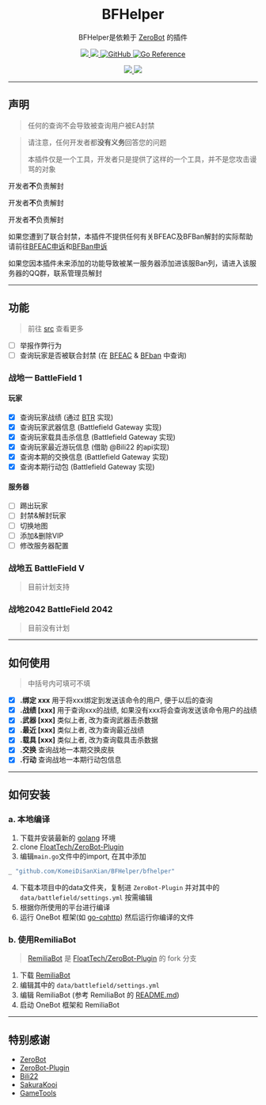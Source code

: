 <div align="center">
  <br>

  # BFHelper

  BFHelper是依赖于 [ZeroBot](https://github.com/wdvxdr1123/ZeroBot) 的插件
</div>

<p align="center">
    <a href=""></a>
    <a href="https://goreportcard.com/report/github.com/KomeiDiSanXian/BFHelper">
        <img src="https://goreportcard.com/badge/github.com/KomeiDiSanXian/BFHelper">
    </a> 
    <a href="https://github.com/wdvxdr1123/ZeroBot">
        <img src="https://img.shields.io/badge/zerobot-v1.7.4-black?style=flat-square&logo=go">
    </a>
    <a href="https://raw.githubusercontent.com/KomeiDiSanXian/BFHelper/master/LICENSE">
        <img alt="GitHub" src="https://img.shields.io/github/license/KomeiDiSanXian/BFHelper">
    </a>
    <a href="https://pkg.go.dev/github.com/KomeiDiSanXian/BFHelper">
        <img src="https://pkg.go.dev/badge/github.com/KomeiDiSanXian/BFHelper.svg" alt="Go Reference">
    </a>
</p>

<p align="center">
    <a href="https://www.ea.com/games/battlefield/battlefield-1">
        <img src="https://img.shields.io/badge/BattleField-1-yellow?logo=EA&logoColor=red">
    </a> 
    <a href="https://www.ea.com/games/battlefield/battlefield-5">
        <img src="https://img.shields.io/badge/BattleField-V-blue?logo=EA&logoColor=red">
    </a> 
</p>

---

## 声明
> 任何的查询不会导致被查询用户被EA封禁

> 请注意，任何开发者都**没有义务**回答您的问题
> 
> 本插件仅是一个工具，开发者只是提供了这样的一个工具，并不是您攻击谩骂的对象

开发者**不**负责解封

开发者**不**负责解封

开发者**不**负责解封

如果您遭到了联合封禁，本插件不提供任何有关BFEAC及BFBan解封的实际帮助
请前往[BFEAC申诉](https://bfeac.com/#/about)和[BFBan申诉](mailto:ban-appeals@bfban.com)

如果您因本插件未来添加的功能导致被某一服务器添加进该服Ban列，请进入该服务器的QQ群，联系管理员解封

---

## 功能

> 前往 [src](https://github.com/KomeiDiSanXian/BFHelper/tree/master/bfhelper) 查看更多

- [ ] 举报作弊行为
- [ ] 查询玩家是否被联合封禁 (在 [BFEAC](https://bfeac.com/#/) & [BFban](https://bfban.gametools.network/) 中查询)

### 战地一 BattleField 1
#### 玩家
- [x] 查询玩家战绩 (通过 [BTR](https://battlefieldtracker.com/) 实现)
- [x] 查询玩家武器信息 (Battlefield Gateway 实现)
- [x] 查询玩家载具击杀信息 (Battlefield Gateway 实现)
- [x] 查询玩家最近游玩信息 (借助 @Bili22 的api实现)
- [x] 查询本期的交换信息 (Battlefield Gateway 实现)
- [x] 查询本期行动包 (Battlefield Gateway 实现)

#### 服务器
- [ ] 踢出玩家
- [ ] 封禁&解封玩家
- [ ] 切换地图
- [ ] 添加&删除VIP
- [ ] 修改服务器配置

### 战地五 BattleField V
> 目前计划支持

### 战地2042 BattleField 2042
> 目前没有计划

---

## 如何使用
> 中括号内可填可不填
- [x] **.绑定 xxx** 用于将xxx绑定到发送该命令的用户, 便于以后的查询
- [x] **.战绩 [xxx]** 用于查询xxx的战绩, 如果没有xxx将会查询发送该命令用户的战绩
- [x] **.武器 [xxx]** 类似上者, 改为查询武器击杀数据
- [x] **.最近 [xxx]** 类似上者, 改为查询最近战绩
- [x] **.载具 [xxx]** 类似上者, 改为查询载具击杀数据
- [x] **.交换** 查询战地一本期交换皮肤
- [x] **.行动** 查询战地一本期行动包信息

---

## 如何安装

### a. 本地编译

1. 下载并安装最新的 [golang](https://studygolang.com/dl) 环境
2. clone [FloatTech/ZeroBot-Plugin](https://github.com/FloatTech/ZeroBot-Plugin)
3. 编辑`main.go`文件中的import, 在其中添加

```go
_ "github.com/KomeiDiSanXian/BFHelper/bfhelper"
```
4. 下载本项目中的data文件夹，复制进 `ZeroBot-Plugin` 并对其中的 `data/battlefield/settings.yml` 按需编辑
5. 根据你所使用的平台进行编译
6. 运行 OneBot 框架(如 [go-cqhttp](https://github.com/Mrs4s/go-cqhttp)) 然后运行你编译的文件

### b. 使用RemiliaBot
> [RemiliaBot](https://github.com/KomeiDiSanXian/RemiliaBot) 是 [FloatTech/ZeroBot-Plugin](https://github.com/FloatTech/ZeroBot-Plugin) 的 fork 分支

1. 下载 [RemiliaBot](https://github.com/KomeiDiSanXian/RemiliaBot/releases)
2. 编辑其中的 `data/battlefield/settings.yml`
3. 编辑 RemiliaBot (参考 RemiliaBot 的 [README.md](https://github.com/KomeiDiSanXian/RemiliaBot/blob/master/README.md))
4. 启动 OneBot 框架和 RemiliaBot

----
## 特别感谢
- [ZeroBot](https://github.com/wdvxdr1123/ZeroBot)
- [ZeroBot-Plugin](https://github.com/FloatTech/ZeroBot-Plugin)
- [Bili22](mailto:b22lengfeng@qq.com)
- [SakuraKooi](https://github.com/SakuraKoi)
- [GameTools](https://github.com/Community-network)
